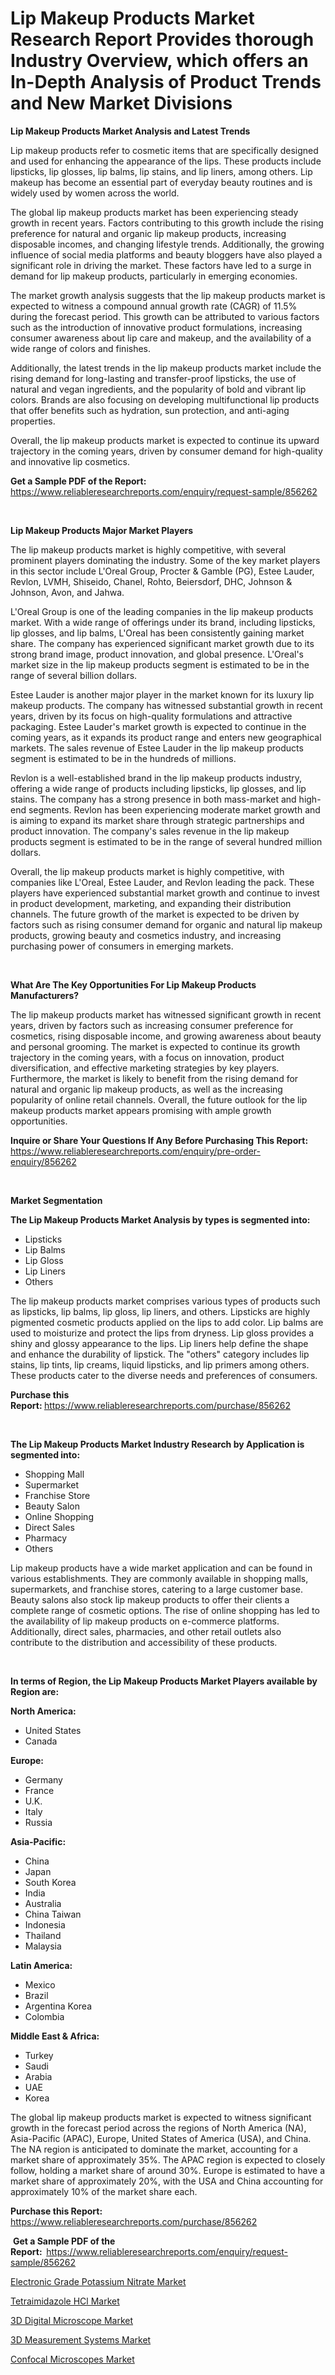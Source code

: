 <p><h1>Lip Makeup Products Market Research Report Provides thorough Industry Overview, which offers an In-Depth Analysis of Product Trends and New Market Divisions</h1></p><p><strong>Lip Makeup Products Market Analysis and Latest Trends</strong></p>
<p><p>Lip makeup products refer to cosmetic items that are specifically designed and used for enhancing the appearance of the lips. These products include lipsticks, lip glosses, lip balms, lip stains, and lip liners, among others. Lip makeup has become an essential part of everyday beauty routines and is widely used by women across the world.</p><p>The global lip makeup products market has been experiencing steady growth in recent years. Factors contributing to this growth include the rising preference for natural and organic lip makeup products, increasing disposable incomes, and changing lifestyle trends. Additionally, the growing influence of social media platforms and beauty bloggers have also played a significant role in driving the market. These factors have led to a surge in demand for lip makeup products, particularly in emerging economies.</p><p>The market growth analysis suggests that the lip makeup products market is expected to witness a compound annual growth rate (CAGR) of 11.5% during the forecast period. This growth can be attributed to various factors such as the introduction of innovative product formulations, increasing consumer awareness about lip care and makeup, and the availability of a wide range of colors and finishes.</p><p>Additionally, the latest trends in the lip makeup products market include the rising demand for long-lasting and transfer-proof lipsticks, the use of natural and vegan ingredients, and the popularity of bold and vibrant lip colors. Brands are also focusing on developing multifunctional lip products that offer benefits such as hydration, sun protection, and anti-aging properties.</p><p>Overall, the lip makeup products market is expected to continue its upward trajectory in the coming years, driven by consumer demand for high-quality and innovative lip cosmetics.</p></p>
<p><strong>Get a Sample PDF of the Report:&nbsp;</strong> <a href="https://www.reliableresearchreports.com/enquiry/request-sample/856262">https://www.reliableresearchreports.com/enquiry/request-sample/856262</a></p>
<p>&nbsp;</p>
<p><strong>Lip Makeup Products Major Market Players</strong></p>
<p><p>The lip makeup products market is highly competitive, with several prominent players dominating the industry. Some of the key market players in this sector include L'Oreal Group, Procter & Gamble (PG), Estee Lauder, Revlon, LVMH, Shiseido, Chanel, Rohto, Beiersdorf, DHC, Johnson & Johnson, Avon, and Jahwa.</p><p>L'Oreal Group is one of the leading companies in the lip makeup products market. With a wide range of offerings under its brand, including lipsticks, lip glosses, and lip balms, L'Oreal has been consistently gaining market share. The company has experienced significant market growth due to its strong brand image, product innovation, and global presence. L'Oreal's market size in the lip makeup products segment is estimated to be in the range of several billion dollars.</p><p>Estee Lauder is another major player in the market known for its luxury lip makeup products. The company has witnessed substantial growth in recent years, driven by its focus on high-quality formulations and attractive packaging. Estee Lauder's market growth is expected to continue in the coming years, as it expands its product range and enters new geographical markets. The sales revenue of Estee Lauder in the lip makeup products segment is estimated to be in the hundreds of millions.</p><p>Revlon is a well-established brand in the lip makeup products industry, offering a wide range of products including lipsticks, lip glosses, and lip stains. The company has a strong presence in both mass-market and high-end segments. Revlon has been experiencing moderate market growth and is aiming to expand its market share through strategic partnerships and product innovation. The company's sales revenue in the lip makeup products segment is estimated to be in the range of several hundred million dollars.</p><p>Overall, the lip makeup products market is highly competitive, with companies like L'Oreal, Estee Lauder, and Revlon leading the pack. These players have experienced substantial market growth and continue to invest in product development, marketing, and expanding their distribution channels. The future growth of the market is expected to be driven by factors such as rising consumer demand for organic and natural lip makeup products, growing beauty and cosmetics industry, and increasing purchasing power of consumers in emerging markets.</p></p>
<p>&nbsp;</p>
<p><strong>What Are The Key Opportunities For Lip Makeup Products Manufacturers?</strong></p>
<p><p>The lip makeup products market has witnessed significant growth in recent years, driven by factors such as increasing consumer preference for cosmetics, rising disposable income, and growing awareness about beauty and personal grooming. The market is expected to continue its growth trajectory in the coming years, with a focus on innovation, product diversification, and effective marketing strategies by key players. Furthermore, the market is likely to benefit from the rising demand for natural and organic lip makeup products, as well as the increasing popularity of online retail channels. Overall, the future outlook for the lip makeup products market appears promising with ample growth opportunities.</p></p>
<p><strong>Inquire or Share Your Questions If Any Before Purchasing This Report:</strong> <a href="https://www.reliableresearchreports.com/enquiry/pre-order-enquiry/856262">https://www.reliableresearchreports.com/enquiry/pre-order-enquiry/856262</a></p>
<p>&nbsp;</p>
<p><strong>Market Segmentation</strong></p>
<p><strong>The Lip Makeup Products Market Analysis by types is segmented into:</strong></p>
<p><ul><li>Lipsticks</li><li>Lip Balms</li><li>Lip Gloss</li><li>Lip Liners</li><li>Others</li></ul></p>
<p><p>The lip makeup products market comprises various types of products such as lipsticks, lip balms, lip gloss, lip liners, and others. Lipsticks are highly pigmented cosmetic products applied on the lips to add color. Lip balms are used to moisturize and protect the lips from dryness. Lip gloss provides a shiny and glossy appearance to the lips. Lip liners help define the shape and enhance the durability of lipstick. The "others" category includes lip stains, lip tints, lip creams, liquid lipsticks, and lip primers among others. These products cater to the diverse needs and preferences of consumers.</p></p>
<p><strong>Purchase this Report:&nbsp;</strong><a href="https://www.reliableresearchreports.com/purchase/856262">https://www.reliableresearchreports.com/purchase/856262</a></p>
<p>&nbsp;</p>
<p><strong>The Lip Makeup Products Market Industry Research by Application is segmented into:</strong></p>
<p><ul><li>Shopping Mall</li><li>Supermarket</li><li>Franchise Store</li><li>Beauty Salon</li><li>Online Shopping</li><li>Direct Sales</li><li>Pharmacy</li><li>Others</li></ul></p>
<p><p>Lip makeup products have a wide market application and can be found in various establishments. They are commonly available in shopping malls, supermarkets, and franchise stores, catering to a large customer base. Beauty salons also stock lip makeup products to offer their clients a complete range of cosmetic options. The rise of online shopping has led to the availability of lip makeup products on e-commerce platforms. Additionally, direct sales, pharmacies, and other retail outlets also contribute to the distribution and accessibility of these products.</p></p>
<p>&nbsp;</p>
<p><strong>In terms of Region, the Lip Makeup Products Market Players available by Region are:</strong></p>
<p>
    <p> <strong> North America: </strong>
        <ul>
            <li>United States</li>
            <li>Canada</li>
        </ul>
        </p> 
    <p> <strong> Europe: </strong>
        <ul>
            <li>Germany</li>
            <li>France</li>
            <li>U.K.</li>
            <li>Italy</li>
            <li>Russia</li>
        </ul>
        </p> 
    <p> <strong> Asia-Pacific: </strong>
        <ul>
            <li>China</li>
            <li>Japan</li>
            <li>South Korea</li>
            <li>India</li>
            <li>Australia</li>
            <li>China Taiwan</li>
            <li>Indonesia</li>
            <li>Thailand</li>
            <li>Malaysia</li>
        </ul>
        </p> 
    <p> <strong> Latin America: </strong>
        <ul>
            <li>Mexico</li>
            <li>Brazil</li>
            <li>Argentina Korea</li>
            <li>Colombia</li>
        </ul>
        </p> 
    <p> <strong> Middle East & Africa: </strong>
        <ul>
            <li>Turkey</li>
            <li>Saudi</li>
            <li>Arabia</li>
            <li>UAE</li>
            <li>Korea</li>
        </ul>
    </p>
    </p>
<p><p>The global lip makeup products market is expected to witness significant growth in the forecast period across the regions of North America (NA), Asia-Pacific (APAC), Europe, United States of America (USA), and China. The NA region is anticipated to dominate the market, accounting for a market share of approximately 35%. The APAC region is expected to closely follow, holding a market share of around 30%. Europe is estimated to have a market share of approximately 20%, with the USA and China accounting for approximately 10% of the market share each.</p></p>
<p><strong>Purchase this Report: </strong><a href="https://www.reliableresearchreports.com/purchase/856262">https://www.reliableresearchreports.com/purchase/856262</a></p>
<p>&nbsp;<strong>Get a Sample PDF of the Report:&nbsp;&nbsp;</strong><a href="https://www.reliableresearchreports.com/enquiry/request-sample/856262">https://www.reliableresearchreports.com/enquiry/request-sample/856262</a></p>
<p><strong></strong></p>
<p><p><a href="https://github.com/angelajermaine/Market-Research-Report-List-1/blob/main/electronic-grade-potassium-nitrate-market.md">Electronic Grade Potassium Nitrate Market</a></p><p><a href="https://github.com/laholand/Market-Research-Report-List-1/blob/main/tetraimidazole-hcl-market.md">Tetraimidazole HCl Market</a></p><p><a href="https://www.linkedin.com/pulse/3d-digital-microscope-market-size-growth-outlook-from-2024-vtnjc?trackingId=pOKuxepfQOCkoJlT2IxW9A%3D%3D">3D Digital Microscope Market</a></p><p><a href="https://www.linkedin.com/pulse/3d-measurement-systems-market-centers-aspects-growth-share-or4uc?trackingId=wz3wGK%2FDSHqviX4zP7dq6g%3D%3D">3D Measurement Systems Market</a></p><p><a href="https://www.linkedin.com/pulse/confocal-microscopes-market-size-focuses-dynamics-in-depth-1ywjf?trackingId=doqhN17BTXC4G3O9Ln%2BPIw%3D%3D">Confocal Microscopes Market</a></p></p>